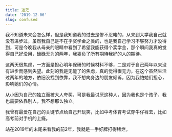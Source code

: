 ```yaml
---
title: 迷茫
date: '2019-12-06'
slug: confused
---
```


我不知道未来会怎么样，但是我知道我的过去是惨不忍睹的，从来到大学我自己就没有进步过，虽然我自己是不在乎奖学金之类的，也是我自己学习不够努力才没得到，可是今晚我从母亲的眼睛中看到了希望我能获得个奖学金，那个瞬间我真的觉得自己好没用，碌碌无为的两年，我辜负了所有期待我好的人的期待。

这两天很焦虑，一方面是担心明年保研的时候材料不够，二是对于自己两年以来没有进步而感到失望。此刻的我是无能了的焦虑，真的觉得很无力，在这个虽然生活过两年的地方，依旧没找到依靠，我不想向身边的朋友倾诉，因为我怕她们担心，影响她们的心情。

从小因为自己的独立而被大人夸奖，可是我最讨厌这种人，因为我也是个孩子，我也需要依靠别人，我不想那么独立。

我曾有最爱在自己的关键节点给自己开玩笑，比如中考体育考试穿牛仔裤去，比如高考前对手机的上瘾。

站在2019年的末尾来看我的前2年，我就是一手好牌打得稀烂。
